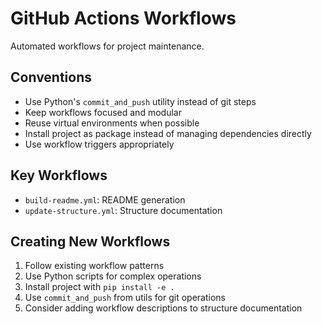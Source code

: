 # GitHub Actions Workflows

Automated workflows for project maintenance.

## Conventions

- Use Python's `commit_and_push` utility instead of git steps
- Keep workflows focused and modular
- Reuse virtual environments when possible
- Install project as package instead of managing dependencies directly
- Use workflow triggers appropriately

## Key Workflows

- `build-readme.yml`: README generation
- `update-structure.yml`: Structure documentation

## Creating New Workflows

1. Follow existing workflow patterns
2. Use Python scripts for complex operations
3. Install project with `pip install -e .`
4. Use `commit_and_push` from utils for git operations
5. Consider adding workflow descriptions to structure documentation
